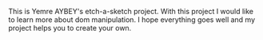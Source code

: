This is Yemre AYBEY's etch-a-sketch project.
With this project I would like to learn more about dom manipulation.
I hope everything goes well and my project helps you to create your own.